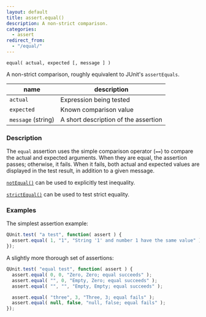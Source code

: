 ```yaml
---
layout: default
title: assert.equal()
description: A non-strict comparison.
categories:
  - assert
redirect_from:
  - "/equal/"
---
```


`equal( actual, expected [, message ] )`

A non-strict comparison, roughly equivalent to JUnit's `assertEquals`.

| name               | description                          |
|--------------------|--------------------------------------|
| `actual`           | Expression being tested              |
| `expected`         | Known comparison value               |
| `message` (string) | A short description of the assertion |

### Description

The `equal` assertion uses the simple comparison operator (`==`) to compare the actual and expected arguments. When they are equal, the assertion passes; otherwise, it fails. When it fails, both actual and expected values are displayed in the test result, in addition to a given message.

[`notEqual()`](/assert/notEqual) can be used to explicitly test inequality.

[`strictEqual()`](/assert/strictEqual) can be used to test strict equality.

### Examples

The simplest assertion example:

```js
QUnit.test( "a test", function( assert ) {
  assert.equal( 1, "1", "String '1' and number 1 have the same value" );
});
```

A slightly more thorough set of assertions:

```js
QUnit.test( "equal test", function( assert ) {
  assert.equal( 0, 0, "Zero, Zero; equal succeeds" );
  assert.equal( "", 0, "Empty, Zero; equal succeeds" );
  assert.equal( "", "", "Empty, Empty; equal succeeds" );

  assert.equal( "three", 3, "Three, 3; equal fails" );
  assert.equal( null, false, "null, false; equal fails" );
});
```
